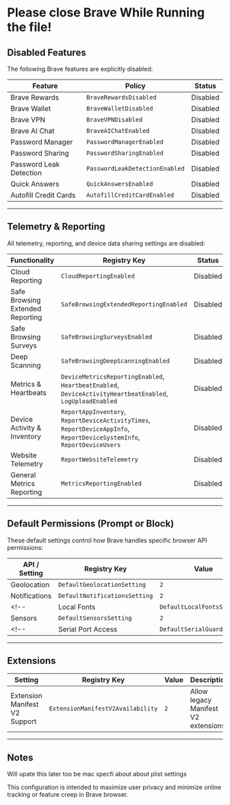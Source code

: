 # Please close Brave While Running the file!

##  Disabled Features

The following Brave features are explicitly disabled:

| Feature                         | Policy                            | Status    |
|---------------------------------|------------------------------------|-----------|
| Brave Rewards                   | `BraveRewardsDisabled`            | Disabled  |
| Brave Wallet                    | `BraveWalletDisabled`             | Disabled  |
| Brave VPN                       | `BraveVPNDisabled`                | Disabled  |
| Brave AI Chat                   | `BraveAIChatEnabled`              | Disabled  |
| Password Manager                | `PasswordManagerEnabled`          | Disabled  |
| Password Sharing                | `PasswordSharingEnabled`          | Disabled  |
| Password Leak Detection         | `PasswordLeakDetectionEnabled`    | Disabled  |
| Quick Answers                   | `QuickAnswersEnabled`             | Disabled  |
| Autofill Credit Cards           | `AutofillCreditCardEnabled`       | Disabled  |

---

##  Telemetry & Reporting

All telemetry, reporting, and device data sharing settings are disabled:

| Functionality                      | Registry Key                           | Status    |
|------------------------------------|----------------------------------------|-----------|
| Cloud Reporting                    | `CloudReportingEnabled`               | Disabled  |
| Safe Browsing Extended Reporting   | `SafeBrowsingExtendedReportingEnabled`| Disabled  |
| Safe Browsing Surveys              | `SafeBrowsingSurveysEnabled`          | Disabled  |
| Deep Scanning                      | `SafeBrowsingDeepScanningEnabled`     | Disabled  |
| Metrics & Heartbeats               | `DeviceMetricsReportingEnabled`, `HeartbeatEnabled`, `DeviceActivityHeartbeatEnabled`, `LogUploadEnabled` | Disabled |
| Device Activity & Inventory        | `ReportAppInventory`, `ReportDeviceActivityTimes`, `ReportDeviceAppInfo`, `ReportDeviceSystemInfo`, `ReportDeviceUsers` | Disabled |
| Website Telemetry                  | `ReportWebsiteTelemetry`              | Disabled  |
| General Metrics Reporting          | `MetricsReportingEnabled`             | Disabled  |

---

##  Default Permissions (Prompt or Block)

These default settings control how Brave handles specific browser API permissions:

| API / Setting              | Registry Key                     | Value | Description        |
|----------------------------|----------------------------------|--------|--------------------|
| Geolocation                | `DefaultGeolocationSetting`     | `2`    | Ask on use         |
| Notifications              | `DefaultNotificationsSetting`   | `2`    | Ask on use         |
<!--| Local Fonts                | `DefaultLocalFontsSetting`      | `2`    | Ask on use         |-->
| Sensors                    | `DefaultSensorsSetting`         | `2`    | Ask on use         |
<!--| Serial Port Access         | `DefaultSerialGuardSetting`     | `2`    | Ask on use         |-->

---

##  Extensions

| Setting                        | Registry Key                         | Value | Description                                  |
|--------------------------------|--------------------------------------|--------|----------------------------------------------|
| Extension Manifest V2 Support | `ExtensionManifestV2Availability`    | `2`    | Allow legacy Manifest V2 extensions          |

---

##  Notes
Will upate this later too be mac specfi about about plist settings

This configuration is intended to maximize user privacy and minimize online tracking or feature creep in Brave browser.
